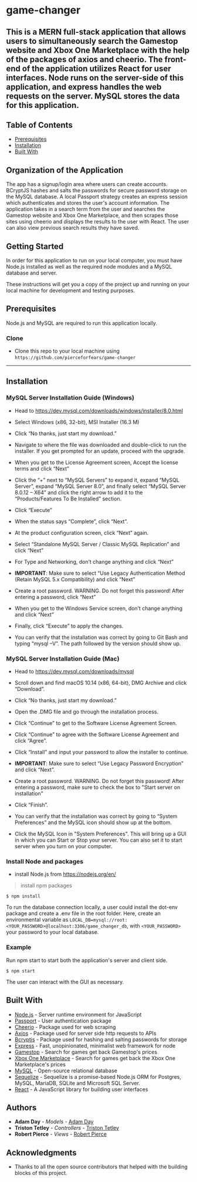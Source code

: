 # game-changer

This is a MERN full-stack application that allows users to simultaneously search the  Gamestop website and Xbox One Marketplace with the help of the packages of axios and cheerio. The front-end of the application utilizes React for user interfaces. Node runs on the server-side of this application, and express handles the web requests on the server. MySQL stores the data for this application. 
---

## Table of Contents

- [Prerequisites](#prerequisites)
- [Installation](#installation)
- [Built With](#built-with)

## Organization of the Application

The app has a signup/login area where users can create accounts. BCryptJS hashes and salts the passwords for secure password storage on the MySQL database. A local Passport strategy creates an express session which authenticates and stores the user's account information. The application takes in a search term from the user and searches the Gamestop website and Xbox One Marketplace, and then scrapes those sites using cheerio and displays the results to the user with React. The user can also view previous search results they have saved. 

## Getting Started

In order for this application to run on your local computer, you must have Node.js installed as well as the required node modules and a MySQL database and server. 

These instructions will get you a copy of the project up and running on your local machine for development and testing purposes. 

## Prerequisites

Node.js and MySQL are required to run this application locally.  

### Clone

- Clone this repo to your local machine using `https://github.com/pierceforfears/game-changer`

---

## Installation

### MySQL Server Installation Guide (Windows)

* Head to <https://dev.mysql.com/downloads/windows/installer/8.0.html>

* Select Windows (x86, 32-bit), MSI Installer (16.3 M)

* Click “No thanks, just start my download.”

* Navigate to where the file was downloaded and double-click to run the installer. If you get prompted for an update, proceed with the upgrade.

* When you get to the License Agreement screen, Accept the license terms and click “Next”

* Click the “+” next to “MySQL Servers” to expand it, expand “MySQL Server”, expand “MySQL Server 8.0”, and finally select “MySQL Server 8.0.12 – X64” and click the right arrow to add it to the “Products/Features To Be Installed” section.

* Click “Execute”

* When the status says “Complete”, click “Next”.

* At the product configuration screen, click “Next” again.

* Select “Standalone MySQL Server / Classic MySQL Replication” and click “Next”

* For Type and Networking, don’t change anything and click “Next”

* **IMPORTANT**: Make sure to select “Use Legacy Authentication Method (Retain MySQL 5.x Compatibility) and click “Next”

* Create a root password. WARNING. Do not forget this password! After entering a password, click “Next”

* When you get to the Windows Service screen, don’t change anything and click “Next”

* Finally, click “Execute” to apply the changes.

* You can verify that the installation was correct by going to Git Bash and typing “mysql –V”. The path followed by the version should show up.

### MySQL Server Installation Guide (Mac)

* Head to <https://dev.mysql.com/downloads/mysql>

* Scroll down and find macOS 10.14 (x86, 64-bit), DMG Archive and click “Download”.

* Click “No thanks, just start my download.”

* Open the .DMG file and go through the installation process.

* Click “Continue” to get to the Software License Agreement Screen.

* Click “Continue” to agree with the Software License Agreement and click “Agree”.

* Click “Install” and input your password to allow the installer to continue.

* **IMPORTANT**: Make sure to select “Use Legacy Password Encryption” and click “Next”.

* Create a root password. WARNING. Do not forget this password! After entering a password, make sure to check the box to "Start server on installation"

* Click “Finish”.

* You can verify that the installation was correct by going to “System Preferences” and the MySQL icon should show up at the bottom.

* Click the MySQL Icon in "System Preferences". This will bring up a GUI in which you can Start or Stop your server. You can also set it to start server when you turn on your computer.

### Install Node and packages

- install Node.js from <https://nodejs.org/en/>

> install npm packages

```shell
$ npm install
```

To run the database connection locally, a user could install the dot-env package and create a .env file in the root folder. Here, create an environmental variable as `LOCAL_DB=mysql://root:<YOUR_PASSWORD>@localhost:3306/game_changer_db`, with `<YOUR_PASSWORD>` your password to your local database.

### Example

Run npm start to start both the application's server and client side. 

```shell
$ npm start
```

The user can interact with the GUI as necessary. 

## Built With

* [Node.js](https://nodejs.org/en/) - Server runtime environment for JavaScript
* [Passport](https://www.npmjs.com/package/passport) - User authentication package
* [Cheerio](https://www.npmjs.com/package/cheerio) - Package used for web scraping
* [Axios](https://www.npmjs.com/package/axios) - Package used for server side http requests to APIs 
* [Bcryptjs](https://www.npmjs.com/package/bcryptjs) - Package used for hashing and salting passwords for storage
* [Express](https://www.npmjs.com/package/express) - Fast, unopinionated, minimalist web framework for node
* [Gamestop](https://www.gamestop.com/) - Search for games get back Gamestop's prices
* [Xbox One Marketplace](https://www.microsoft.com/en-us/store/b/xboxgames?irgwc=1&OCID=AID2000142_aff_7806_1246483&tduid=(ir__y2f3fvhr2gkft0wb2jy9q0nuau2xlygm39r3jqym00)(7806)(1246483)(%28f061e83b8ce3c1a776b48af68ae760b7%29%2881561%29%28686431%29%28at106140_a107739_m12_p12460_cUS%29%28%29)(f061e83b8ce3c1a776b48af68ae760b7)&irclickid=_y2f3fvhr2gkft0wb2jy9q0nuau2xlygm39r3jqym00) - Search for games get back the Xbox One Marketplace's prices
* [MySQL](https://www.mysql.com/products/community/) - Open-source relational database
* [Sequelize](https://www.npmjs.com/package/sequelize) - Sequelize is a promise-based Node.js ORM for Postgres, MySQL, MariaDB, SQLite and Microsoft SQL Server. 
* [React](https://reactjs.org/) - A JavaScript library for building user interfaces

## Authors

* **Adam Day** - *Models* - [Adam Day](https://github.com/dayadam)
* **Triston Tetley** - *Controllers* - [Triston Tetley](https://github.com/tristontetley)
* **Robert Pierce** - *Views* - [Robert Pierce](https://github.com/pierceforfears)

## Acknowledgments

* Thanks to all the open source contributors that helped with the building blocks of this project. 
